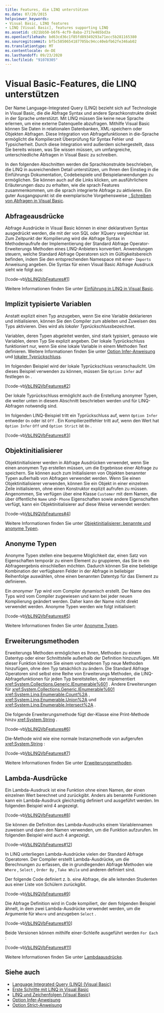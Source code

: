 ```yaml
---
title: Features, die LINQ unterstützen
ms.date: 07/20/2015
helpviewer_keywords:
- Visual Basic, LINQ features
- LINQ [Visual Basic], features supporting LINQ
ms.assetid: c821bb50-b6f6-4cf9-8aba-2717e465bd3a
ms.openlocfilehash: bd63cd36c1f85fd89349293a71ecc5b281165380
ms.sourcegitcommit: bf5c5850654187705bc94cc40ebfb62fe346ab02
ms.translationtype: MT
ms.contentlocale: de-DE
ms.lasthandoff: 09/23/2020
ms.locfileid: "91078305"
---
```

# <a name="visual-basic-features-that-support-linq"></a>Visual Basic-Features, die LINQ unterstützen

Der Name Language-Integrated Query (LINQ) bezieht sich auf Technologie in Visual Basic, die die Abfrage Syntax und andere Sprachkonstrukte direkt in der Sprache unterstützt. Mit LINQ müssen Sie keine neue Sprache erlernen, um eine externe Datenquelle abzufragen. Mithilfe Visual Basic können Sie Daten in relationalen Datenbanken, XML-speichern oder Objekten Abfragen. Diese Integration von Abfragefunktionen in die-Sprache ermöglicht die Kompilierzeit Überprüfung für Syntax Fehler und Typsicherheit. Durch diese Integration wird außerdem sichergestellt, dass Sie bereits wissen, was Sie wissen müssen, um umfangreiche, unterschiedliche Abfragen in Visual Basic zu schreiben.  
  
 In den folgenden Abschnitten werden die Sprachkonstrukte beschrieben, die LINQ in ausreichendem Detail unterstützen, um Ihnen den Einstieg in die Einführungs Dokumentation, Codebeispiele und Beispielanwendungen zu ermöglichen. Sie können auch auf die Links klicken, um ausführlichere Erläuterungen dazu zu erhalten, wie die sprach Features zusammenkommen, um die sprach integrierte Abfrage zu aktivieren. Ein guter Ausgangspunkt ist die exemplarische Vorgehensweise [: Schreiben von Abfragen in Visual Basic](walkthrough-writing-queries.md).  
  
## <a name="query-expressions"></a>Abfrageausdrücke  

 Abfrage Ausdrücke in Visual Basic können in einer deklarativen Syntax ausgedrückt werden, die mit der von SQL oder XQuery vergleichbar ist. Zum Zeitpunkt der Kompilierung wird die Abfrage Syntax in Methodenaufrufe der Implementierung der Standard Abfrage Operator-Erweiterungs Methoden eines LINQ-Anbieters konvertiert. Anwendungen steuern, welche Standard Abfrage Operatoren sich im Gültigkeitsbereich befinden, indem Sie den entsprechenden Namespace mit einer- `Imports` Anweisung angeben. Die Syntax für einen Visual Basic Abfrage Ausdruck sieht wie folgt aus:  
  
 [!code-vb[VbLINQVbFeatures#1](~/samples/snippets/visualbasic/VS_Snippets_VBCSharp/VbLINQVbFeatures/VB/Class1.vb#1)]  
  
 Weitere Informationen finden Sie unter [Einführung in LINQ in Visual Basic](../../language-features/linq/introduction-to-linq.md).  
  
## <a name="implicitly-typed-variables"></a>Implizit typisierte Variablen  

 Anstatt explizit einen Typ anzugeben, wenn Sie eine Variable deklarieren und initialisieren, können Sie den Compiler zum ableiten und Zuweisen des Typs aktivieren. Dies wird als *lokaler Typrückschluss*bezeichnet.  
  
 Variablen, deren Typen abgeleitet werden, sind stark typisiert, genauso wie Variablen, deren Typ Sie explizit angeben. Der lokale Typrückschluss funktioniert nur, wenn Sie eine lokale Variable in einem Methoden Text definieren. Weitere Informationen finden Sie unter [Option Infer-Anweisung](../../../language-reference/statements/option-infer-statement.md) und [lokaler Typrückschluss](../../language-features/variables/local-type-inference.md).  
  
 Im folgenden Beispiel wird der lokale Typrückschluss veranschaulicht. Um dieses Beispiel verwenden zu können, müssen Sie `Option Infer` auf festlegen `On` .  
  
 [!code-vb[VbLINQVbFeatures#2](~/samples/snippets/visualbasic/VS_Snippets_VBCSharp/VbLINQVbFeatures/VB/Class1.vb#2)]  
  
 Der lokale Typrückschluss ermöglicht auch die Erstellung anonymer Typen, die weiter unten in diesem Abschnitt beschrieben werden und für LINQ-Abfragen notwendig sind.  
  
 Im folgenden LINQ-Beispiel tritt ein Typrückschluss auf, wenn `Option Infer` entweder `On` oder ist `Off` . Ein Kompilierzeitfehler tritt auf, wenn den Wert hat `Option Infer` `Off` und `Option Strict` ist `On` .  
  
 [!code-vb[VbLINQVbFeatures#3](~/samples/snippets/visualbasic/VS_Snippets_VBCSharp/VbLINQVbFeatures/VB/Class1.vb#3)]  
  
## <a name="object-initializers"></a>Objektinitialisierer  

 Objektinitialisierer werden in Abfrage Ausdrücken verwendet, wenn Sie einen anonymen Typ erstellen müssen, um die Ergebnisse einer Abfrage zu speichern. Sie können auch zum Initialisieren von Objekten benannter Typen außerhalb von Abfragen verwendet werden. Wenn Sie einen Objektinitialisierer verwenden, können Sie ein Objekt in einer einzelnen Zeile initialisieren, ohne einen Konstruktor explizit aufrufen zu müssen. Angenommen, Sie verfügen über eine Klasse `Customer` mit dem Namen, die über öffentliche `Name` und- `Phone` Eigenschaften sowie andere Eigenschaften verfügt, kann ein Objektinitialisierer auf diese Weise verwendet werden:  
  
 [!code-vb[VbLINQVbFeatures#4](~/samples/snippets/visualbasic/VS_Snippets_VBCSharp/VbLINQVbFeatures/VB/Class1.vb#4)]  
  
 Weitere Informationen finden Sie unter [Objektinitialisierer: benannte und anonyme Typen](../../language-features/objects-and-classes/object-initializers-named-and-anonymous-types.md).  
  
## <a name="anonymous-types"></a>Anonyme Typen  

 Anonyme Typen stellen eine bequeme Möglichkeit dar, einen Satz von Eigenschaften temporär zu einem Element zu gruppieren, das Sie in ein Abfrageergebnis einschließen möchten. Dadurch können Sie eine beliebige Kombination der verfügbaren Felder in der Abfrage in beliebiger Reihenfolge auswählen, ohne einen benannten Datentyp für das Element zu definieren.  
  
 Ein *anonymer Typ* wird vom Compiler dynamisch erstellt. Der Name des Typs wird vom Compiler zugewiesen und kann bei jeder neuen Kompilierung geändert werden. Daher kann der Name nicht direkt verwendet werden. Anonyme Typen werden wie folgt initialisiert:  
  
 [!code-vb[VbLINQVbFeatures#5](~/samples/snippets/visualbasic/VS_Snippets_VBCSharp/VbLINQVbFeatures/VB/Class1.vb#5)]  
  
 Weitere Informationen finden Sie unter [Anonyme Typen](../../language-features/objects-and-classes/anonymous-types.md).  
  
## <a name="extension-methods"></a>Erweiterungsmethoden  

 Erweiterungs Methoden ermöglichen es Ihnen, Methoden zu einem Datentyp oder einer Schnittstelle außerhalb der Definition hinzuzufügen. Mit dieser Funktion können Sie einem vorhandenen Typ neue Methoden hinzufügen, ohne den Typ tatsächlich zu ändern. Die Standard Abfrage Operatoren sind selbst eine Reihe von Erweiterungs Methoden, die LINQ-Abfragefunktionen für jeden Typ bereitstellen, der implementiert <xref:System.Collections.Generic.IEnumerable%601> . Andere Erweiterungen für <xref:System.Collections.Generic.IEnumerable%601> <xref:System.Linq.Enumerable.Count%2A> , <xref:System.Linq.Enumerable.Union%2A> und <xref:System.Linq.Enumerable.Intersect%2A> .  
  
 Die folgende Erweiterungsmethode fügt der-Klasse eine Print-Methode hinzu <xref:System.String> .  
  
 [!code-vb[VbLINQVbFeatures#6](~/samples/snippets/visualbasic/VS_Snippets_VBCSharp/VbLINQVbFeatures/VB/Class1.vb#6)]  
  
 Die-Methode wird wie eine normale Instanzmethode von aufgerufen <xref:System.String> :  
  
 [!code-vb[VbLINQVbFeatures#7](~/samples/snippets/visualbasic/VS_Snippets_VBCSharp/VbLINQVbFeatures/VB/Class1.vb#7)]  
  
 Weitere Informationen finden Sie unter [Erweiterungsmethoden](../../language-features/procedures/extension-methods.md).  
  
## <a name="lambda-expressions"></a>Lambda-Ausdrücke  

 Ein Lambda-Ausdruck ist eine Funktion ohne einen Namen, der einen einzelnen Wert berechnet und zurückgibt. Anders als benannte Funktionen kann ein Lambda-Ausdruck gleichzeitig definiert und ausgeführt werden. Im folgenden Beispiel wird 4 angezeigt.  
  
 [!code-vb[VbLINQVbFeatures#8](~/samples/snippets/visualbasic/VS_Snippets_VBCSharp/VbLINQVbFeatures/VB/Class1.vb#8)]  
  
 Sie können die Definition des Lambda-Ausdrucks einem Variablennamen zuweisen und dann den Namen verwenden, um die Funktion aufzurufen. Im folgenden Beispiel wird auch 4 angezeigt.  
  
 [!code-vb[VbLINQVbFeatures#12](~/samples/snippets/visualbasic/VS_Snippets_VBCSharp/VbLINQVbFeatures/VB/Class1.vb#12)]  
  
 In LINQ unterliegen Lambda-Ausdrücke vielen der Standard Abfrage Operatoren. Der Compiler erstellt Lambda-Ausdrücke, um die Berechnungen zu erfassen, die in grundlegenden Abfrage Methoden wie `Where` , `Select` , `Order By` , `Take While` und anderen definiert sind.  
  
 Der folgende Code definiert z. b. eine Abfrage, die alle leitenden Studenten aus einer Liste von Schülern zurückgibt.  
  
 [!code-vb[VbLINQVbFeatures#9](~/samples/snippets/visualbasic/VS_Snippets_VBCSharp/VbLINQVbFeatures/VB/Class1.vb#9)]  
  
 Die Abfrage Definition wird in Code kompiliert, der dem folgenden Beispiel ähnelt, in dem zwei Lambda-Ausdrücke verwendet werden, um die Argumente für `Where` und anzugeben `Select` .  
  
 [!code-vb[VbLINQVbFeatures#10](~/samples/snippets/visualbasic/VS_Snippets_VBCSharp/VbLINQVbFeatures/VB/Class1.vb#10)]  
  
 Beide Versionen können mithilfe einer-Schleife ausgeführt werden `For Each` :  
  
 [!code-vb[VbLINQVbFeatures#11](~/samples/snippets/visualbasic/VS_Snippets_VBCSharp/VbLINQVbFeatures/VB/Class1.vb#11)]  
  
 Weitere Informationen finden Sie unter [Lambdaausdrücke](../../language-features/procedures/lambda-expressions.md).  
  
## <a name="see-also"></a>Siehe auch

- [Language Integrated Query (LINQ) (Visual Basic)](index.md)
- [Erste Schritte mit LINQ in Visual Basic](getting-started-with-linq.md)
- [LINQ und Zeichenfolgen (Visual Basic)](linq-and-strings.md)
- [Option Infer-Anweisung](../../../language-reference/statements/option-infer-statement.md)
- [Option Strict-Anweisung](../../../language-reference/statements/option-strict-statement.md)
